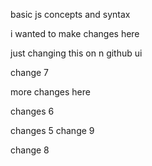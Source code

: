 basic js concepts and syntax

i wanted to make changes here

just changing this on n github ui

change 7

more changes here

changes 6

changes 5
change 9

change 8

